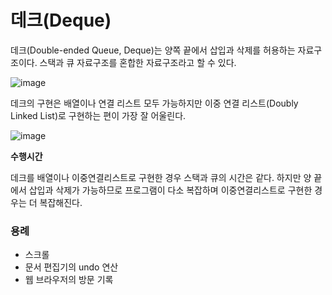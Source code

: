 # 데크(Deque)

데크(Double-ended Queue, Deque)는 양쪽 끝에서 삽입과 삭제를 허용하는 자료구조이다. 스택과 큐 자료구조를 혼합한 자료구조라고 할 수 있다.

![image](https://user-images.githubusercontent.com/66561524/210160908-28e0c1bc-3766-440b-8c05-525d5036fa88.png)

데크의 구현은 배열이나 연결 리스트 모두 가능하지만 이중 연결 리스트(Doubly Linked List)로 구현하는 편이 가장 잘 어울린다.

![image](https://user-images.githubusercontent.com/66561524/210160911-45f3864f-090e-4a31-80f1-4c15af3aeec5.png)

**수행시간**

데크를 배열이나 이중연결리스트로 구현한 경우 스택과 큐의 시간은 같다. 하지만 양 끝에서 삽입과 삭제가 가능하므로 프로그램이 다소 복잡하며 이중연결리스트로 구현한 경우는 더 복잡해진다.

### 용례

- 스크롤
- 문서 편집기의 undo 연산
- 웹 브라우저의 방문 기록
